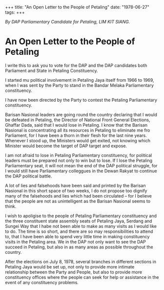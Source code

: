+++ 
title: "An Open Letter to the People of Petaling"
date: "1978-06-27"
tags:
+++

_By DAP Parliamentary Candidate for Petaling, LIM KIT SIANG._
			
# An Open Letter to the People of Petaling

I write this to ask you to vote for the DAP and the DAP candidates both Parliament and State in Petaling Constituency.

I started mu political involvement in Petaling Jaya itself from 1966 to 1969, when I was sent by the Party to stand in the Bandar Melaka Parliamentary constituency.</u>

I have now been directed by the Party to contest the Petaling Parliamentary constituency.

Barisan Nasional leaders are going round the country declaring that I would be defeated in Petaling, the Director of National Front General Elections, Ghaffar Dada, said that I would lose in Petaling. I know that the Barisan Nasional is concentrating all its resources in Petaling to eliminate me fro Parliament, for I have been a thorn in their flesh for the last nine years. Whenever I stood up, the Ministers would get exited, not knowing which Minister would become the target of DAP target and expose.

I am not afraid to lose in Petaling Parliamentary constituency, for political leaders must be prepared not only to win but to lose. If I lose the Petaling Parliamentary seat, it will not mean the end of the DAP political struggle, for I would still have Parliamentary colleggues in the Dewan Rakyat to continue the DAP political battle.

A lot of lies and falsehoods have been said and printed by the Barisan Nasional in this short space of two weeks, I do not propose too dignify many of the falsehoods and lies which had been circulated – for I believe that the people are not as unintelligent as the Barisan Nasional seems to think.

I wish to apoligise to the people of Petaling Parliamentary constituency and the three constituent state assembly seats of Petaling Jaya, Serdang and Sungei Way that I habe not been able to make as many visits as I would like to do. The time is so short, and there are so may responsibilities to attend to, that I have been able to spend very little time in making constituency visits in the Petaling area. We in the DAP not only want to see the DAP succeed in Petaling, but also in as many areas as possible throughout the country.

After the elections on July 8, 1978, several branches in different sections in Petaling Jaya would be set up, not only to provide more intimate relationship between the Party and People, but also to provide more constituency offices where the people can seek for help or assistance in the event of any constituency problems.
 
